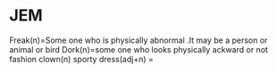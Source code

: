# JEM
Freak(n)=Some one who is physically abnormal .It may be a person or animal or bird 
Dork(n)=some one who looks physically ackward or not fashion
clown(n)
sporty dress(adj+n) =

